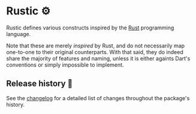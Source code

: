 # Rustic ⚙️

Rustic defines various constructs inspired by the [Rust] programming language.

Note that these are merely *inspired* by Rust, and do not necessarily map one-to-one to their
original counterparts. With that said, they do indeed share the majority of features and naming,
unless it is either againts Dart's conventions or simply impossible to implement.

## Release history 📜

See the [changelog] for a detailed list of changes throughout the package's history.

[Rust]: https://www.rust-lang.org/
[changelog]: https://github.com/skreborn/rustic/blob/master/CHANGELOG.md
